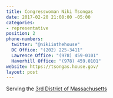 ```yaml
---
title: Congresswoman Niki Tsongas
date: 2017-02-20 21:08:00 -05:00
categories:
- representative
position: 2
phone-numbers:
  twitter: "@nikiinthehouse"
  DC Office: "(202) 225-3411"
  Lawrence Office: "(978) 459-0101"
  Haverhill Office: "(978) 459.0101"
website: https://tsongas.house.gov/
layout: post
---
```


Serving the [3rd District of Massachusetts](https://tsongas.house.gov/3rd-district/)